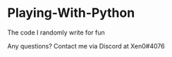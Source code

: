 # Playing-With-Python
The code I randomly write for fun

Any questions? Contact me via Discord at Xen0#4076

